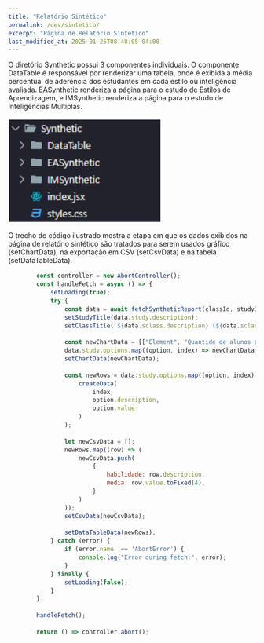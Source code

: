 ```yaml
---
title: "Relatório Sintético"
permalink: /dev/sintetico/
excerpt: "Página de Relatório Sintético"
last_modified_at: 2025-01-25T08:48:05-04:00
---
```


O diretório Synthetic possui 3 componentes individuais. O componente DataTable é responsável por renderizar uma tabela, onde é exibida a média percentual de aderência dos estudantes em cada estilo ou inteligência avaliada. EASynthetic renderiza a página para o estudo de Estilos de Aprendizagem, e IMSynthetic renderiza a página para o estudo de Inteligências Múltiplas.

![modulos](/assets/images/code13.png)

O trecho de código ilustrado mostra a etapa em que os dados exibidos na página de relatório sintético são tratados para serem usados gráfico (setChartData), na exportação em CSV (setCsvData) e na tabela (setDataTableData).

```jsx
        const controller = new AbortController();
        const handleFetch = async () => {
            setLoading(true);
            try {
                const data = await fetchSyntheticReport(classId, studyId, controller);
                setStudyTitle(data.study.description);
                setClassTitle(`${data.sclass.description} (${data.sclass.semester}/${data.sclass.year})`);

                const newChartData = [["Element", "Quantide de alunos por habilidade", { role: "style" }]];
                data.study.options.map((option, index) => newChartData.push([option.description, option.count, colors[index]]));
                setChartData(newChartData);

                const newRows = data.study.options.map((option, index) => 
                    createData(
                        index,
                        option.description,
                        option.value
                    )
                );
                
                let newCsvData = [];
                newRows.map((row) => (
                    newCsvData.push(
                        {
                            habilidade: row.description,
                            media: row.value.toFixed(4),
                        }
                    )
                ));
                setCsvData(newCsvData);
                
                setDataTableData(newRows);
            } catch (error) {
                if (error.name !== 'AbortError') {
                    console.log("Error during fetch:", error);
                }
            } finally {
                setLoading(false);
            }
        }

        handleFetch();

        return () => controller.abort();
```